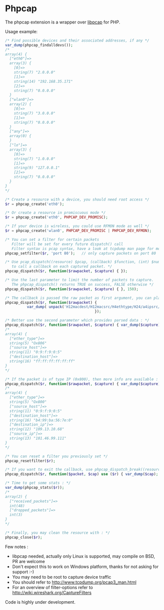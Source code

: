 # Phpcap

The phpcap extension is a wrapper over [libpcap](http://www.tcpdump.org/pcap3_man.html) for PHP.

Usage example:

```php
/* Find possible devices and their associated addresses, if any */
var_dump(phpcap_findalldevs());
/*
array(4) {
  ["eth0"]=>
  array(3) {
    [0]=>
    string(7) "2.0.0.0"
    [1]=>
    string(14) "192.168.35.171"
    [2]=>
    string(7) "0.0.0.0"
  }
  ["wlan0"]=>
  array(2) {
    [0]=>
    string(7) "3.0.0.0"
    [1]=>
    string(7) "0.0.0.0"
  }
  ["any"]=>
  array(0) {
  }
  ["lo"]=>
  array(3) {
    [0]=>
    string(7) "1.0.0.0"
    [1]=>
    string(9) "127.0.0.1"
    [2]=>
    string(7) "0.0.0.0"
  }
}
*/

/* Create a resource with a device, you should need root access */
$r = phpcap_create('eth0');

/* Or create a resource in promiscuous mode */
$r = phpcap_create('eth0', PHPCAP_DEV_PROMISC);

/* If your device is wireless, you could use RFMON mode as well */
$r = phpcap_create('wlan0', PHPCAP_DEV_PROMISC | PHPCAP_DEV_RFMON);

/* You can set a filter for certain packets 
   Filter will be set for every future dispatch() call
   Filter syntax is pcap syntax, have a look at tcpdump man page for more info */
phpcap_setfilter($r, 'port 80');   // only capture packets on port 80

/* Use pcap_dispatch((resource) $pcap, (callback) $function, (int) $num_of_packet)
   to call a callback on each captured packet. */
phpcap_dispatch($r, function($rawpacket, $capture) { });

/* Use the last parameter to limit the number of packets to capture.
   The phpcap_dispatch() returns TRUE on success, FALSE otherwise */
phpcap_dispatch($r, function($rawpacket, $capture) { }, 150);

/* The callback is passed the raw packet as first argument, you can play with raw data : */
phpcap_dispatch($r, function($rawpacket) { 
          var_dump( unpack('H12macdest/H12macsrc/H4ethtype/H24/a4ipsrc/a4ipdest',$rawpacket) 
                                         });

/* Better use the second parameter which provides parsed data : */
phpcap_dispatch($r, function($rawpacket, $capture) { var_dump($capture) });
/*
array(4) {
  ["ether_type"]=>
  string(5) "Ox806"
  ["source_host"]=>
  string(11) "0:9:f:9:0:5"
  ["destination_host"]=>
  string(16) "ff:ff:ff:ff:ff:ff"
}
*/

/* If the packet is of type IP (0x800), then more info are available : */
phpcap_dispatch($r, function($rawpacket, $capture) { var_dump($capture) });
/*
array(4) {
  ["ether_type"]=>
  string(5) "Ox800"
  ["source_host"]=>
  string(11) "0:9:f:9:0:5"
  ["destination_host"]=>
  string(16) "b4:99:ba:56:7e:0"
  ["destination_ip"]=>
  string(12) "109.13.10.68"
  ["source_ip"]=>
  string(13) "101.46.99.111"
}
*/

/* You can reset a filter you previously set */
phpcap_resetfilter($r);

/* If you want to exit the callback, use phpcap_dispatch_break((resource) $pcap); */
phpcap_dispatch($r, function($packet, $cap) use ($r) { var_dump($cap); if(/*something*/) { phpcap_dispatch_break($r); }});

/* Time to get some stats : */
var_dump(phpcap_stats($r));
/*
array(2) {
  ["received_packets"]=>
  int(48)
  ["dropped_packets"]=>
  int(3)
}
*/

/* Finally, you may clean the resource with : */
phpcap_close($r);
```

Few notes :

* libpcap needed, actually only Linux is supported, may compile on BSD, PR are welcome
* Don't expect this to work on Windows platform, thanks for not asking for support :-)
* You may need to be root to capture device traffic
* You should refer to http://www.tcpdump.org/pcap3_man.html
* For an overview of filter-options refer to http://wiki.wireshark.org/CaptureFilters

Code is highly under development.
